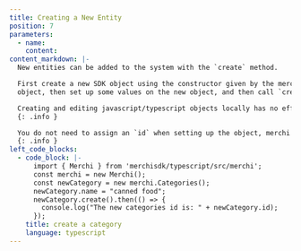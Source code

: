 ```yaml
---
title: Creating a New Entity
position: 7
parameters:
  - name:
    content:
content_markdown: |-
  New entities can be added to the system with the `create` method.

  First create a new SDK object using the constructor given by the merchi
  object, then set up some values on the new object, and then call `create`.

  Creating and editing javascript/typescript objects locally has no effect on the server. Only after you call `create` will the object actually be stored with merchi via network request.
  {: .info }

  You do not need to assign an `id` when setting up the object, merchi will create one for the new object automatically.
  {: .info }
left_code_blocks:
  - code_block: |-
      import { Merchi } from 'merchisdk/typescript/src/merchi';
      const merchi = new Merchi();
      const newCategory = new merchi.Categories();
      newCategory.name = "canned food";
      newCategory.create().then(() => {
        console.log("The new categories id is: " + newCategory.id);
      });
    title: create a category
    language: typescript
---
```

